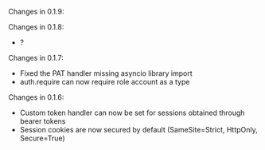 Changes in 0.1.9:


Changes in 0.1.8:
- ?
 
Changes in 0.1.7:
- Fixed the PAT handler missing asyncio library import
- auth.require can now require role account as a type


Changes in 0.1.6:
- Custom token handler can now be set for sessions obtained through bearer tokens
- Session cookies are now secured by default (SameSite=Strict, HttpOnly, Secure=True)
